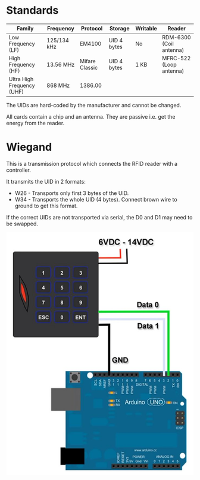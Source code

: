 # Standards

| Family | Frequency | Protocol| Storage | Writable | Reader
|---|---|---|---|---|---|
Low Frequency (LF) | 125/134 kHz | EM4100 | UID 4 bytes | No | RDM-6300 (Coil antenna)
High Frequency (HF) | 13.56 MHz | Mifare Classic | UID 4 bytes | 1 KB | MFRC-522 (Loop antenna)
Ultra High Frequency (UHF) | 868 MHz | 1386.00 |

The UIDs are hard-coded by the manufacturer and cannot be changed.

All cards contain a chip and an antenna. They are passive i.e. get the energy from the reader.

# Wiegand

This is a transmission protocol which connects the RFID reader with a controller.

It transmits the UID in 2 formats:  

- W26 - Transports only first 3 bytes of the UID.
- W34 - Transports the whole UID (4 bytes). Connect brown wire to ground to get this format.

If the correct UIDs are not transported via serial, the D0 and D1 may need to be swapped.

![Sketch](../pics/rfid_wiegand_arduino.jpg)